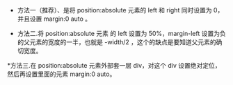 
* 方法一（推荐）、是将 position:absolute 元素的 left 和 right 同时设置为 0，并且设置 margin:0 auto 。

* 方法二.将 position:absolute 元素 的 left 设置为 50%，margin-left 设置为负的父元素的宽度的一半，也就是 -width/2 ，这个的缺点是要知道父元素的确切宽度。

*方法三.在 position:absolute 元素外部套一层 div，对这个 div 设置绝对定位，然后再设置里面的元素 margin:0 auto。